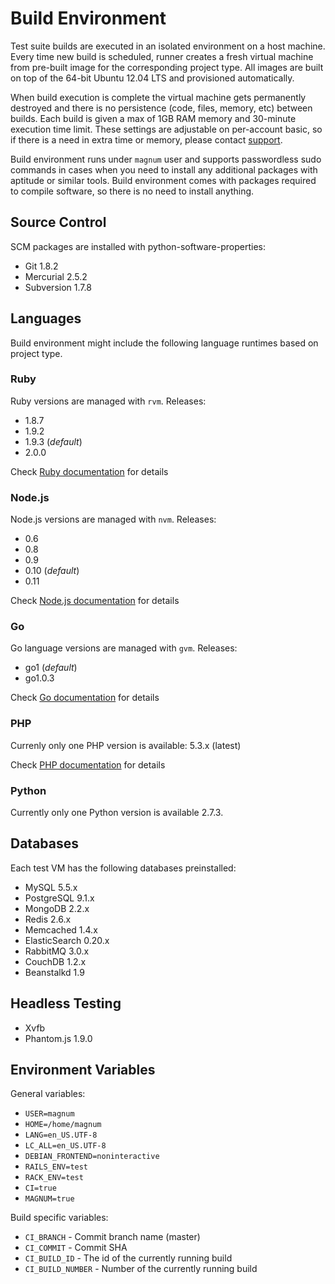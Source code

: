# Build Environment

Test suite builds are executed in an isolated environment on a host machine. 
Every time new build is scheduled, runner creates a fresh virtual machine from pre-built 
image for the corresponding project type. All images are built on top of the 64-bit 
Ubuntu 12.04 LTS and provisioned automatically. 

When build execution is complete the virtual machine gets permanently destroyed and 
there is no persistence (code, files, memory, etc) between builds. Each build is 
given a max of 1GB RAM memory and 30-minute execution time limit. These settings 
are adjustable on per-account basic, so if there is a need in extra time or memory, 
please contact [support](/support).

Build environment runs under `magnum` user and supports passwordless sudo commands 
in cases when you need to install any additional packages with aptitude or similar tools. 
Build environment comes with packages required to compile software, so there is no need 
to install anything.

## Source Control

SCM packages are installed with python-software-properties:

- Git 1.8.2
- Mercurial 2.5.2
- Subversion 1.7.8

## Languages

Build environment might include the following language runtimes based on project
type.

### Ruby

Ruby versions are managed with `rvm`. Releases:

- 1.8.7
- 1.9.2
- 1.9.3 (*default*)
- 2.0.0

Check [Ruby documentation](/docs/ruby) for details

### Node.js

Node.js versions are managed with `nvm`. Releases:

- 0.6
- 0.8
- 0.9
- 0.10 (*default*)
- 0.11

Check [Node.js documentation](/docs/nodejs) for details

### Go

Go language versions are managed with `gvm`. Releases:

- go1 (*default*)
- go1.0.3

Check [Go documentation](/docs/go) for details

### PHP

Currenly only one PHP version is available: 5.3.x (latest)

Check [PHP documentation](/docs/php) for details

### Python

Currently only one Python version is available 2.7.3.

## Databases

Each test VM has the following databases preinstalled:

- MySQL 5.5.x
- PostgreSQL 9.1.x
- MongoDB 2.2.x
- Redis 2.6.x
- Memcached 1.4.x
- ElasticSearch 0.20.x
- RabbitMQ 3.0.x
- CouchDB 1.2.x
- Beanstalkd 1.9

## Headless Testing

- Xvfb
- Phantom.js 1.9.0

## Environment Variables

General variables:

- `USER=magnum`
- `HOME=/home/magnum`
- `LANG=en_US.UTF-8`
- `LC_ALL=en_US.UTF-8`
- `DEBIAN_FRONTEND=noninteractive`
- `RAILS_ENV=test`
- `RACK_ENV=test`
- `CI=true`
- `MAGNUM=true`

Build specific variables:

- `CI_BRANCH` - Commit branch name (master)
- `CI_COMMIT` - Commit SHA
- `CI_BUILD_ID` - The id of the currently running build
- `CI_BUILD_NUMBER` - Number of the currently running build
